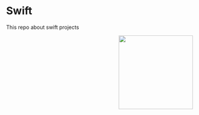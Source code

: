# Swift
This repo about swift projects 

<img src=https://assets-v2.lottiefiles.com/a/85d51cfa-1178-11ee-8b50-57f1b94daeab/rdUhwu8hOe.gif align="right" width="200">
